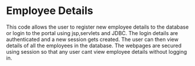 # Employee Details
This code allows the user to register new employee details to the database or login to the portal using jsp,servlets and JDBC. The login details are authenticated and a new session gets created. The user can then view details of all the employees in the database. 
The webpages are secured using session so that any user cant view employee details without logging in.
